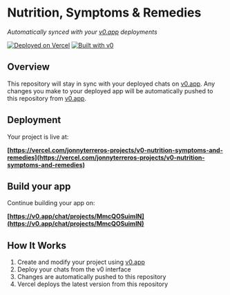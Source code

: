 # Nutrition, Symptoms & Remedies

*Automatically synced with your [v0.app](https://v0.app) deployments*

[![Deployed on Vercel](https://img.shields.io/badge/Deployed%20on-Vercel-black?style=for-the-badge&logo=vercel)](https://vercel.com/jonnyterreros-projects/v0-nutrition-symptoms-and-remedies)
[![Built with v0](https://img.shields.io/badge/Built%20with-v0.app-black?style=for-the-badge)](https://v0.app/chat/projects/MmcQOSuimIN)

## Overview

This repository will stay in sync with your deployed chats on [v0.app](https://v0.app).
Any changes you make to your deployed app will be automatically pushed to this repository from [v0.app](https://v0.app).

## Deployment

Your project is live at:

**[https://vercel.com/jonnyterreros-projects/v0-nutrition-symptoms-and-remedies](https://vercel.com/jonnyterreros-projects/v0-nutrition-symptoms-and-remedies)**

## Build your app

Continue building your app on:

**[https://v0.app/chat/projects/MmcQOSuimIN](https://v0.app/chat/projects/MmcQOSuimIN)**

## How It Works

1. Create and modify your project using [v0.app](https://v0.app)
2. Deploy your chats from the v0 interface
3. Changes are automatically pushed to this repository
4. Vercel deploys the latest version from this repository
